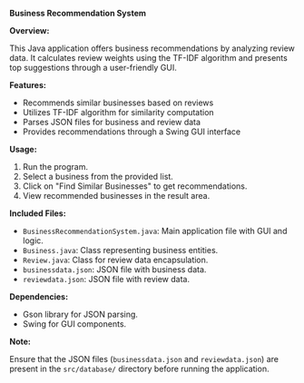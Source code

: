 **Business Recommendation System**

**Overview:**

This Java application offers business recommendations by analyzing review data. It calculates review weights using the TF-IDF algorithm and presents top suggestions through a user-friendly GUI.

**Features:**
- Recommends similar businesses based on reviews
- Utilizes TF-IDF algorithm for similarity computation
- Parses JSON files for business and review data
- Provides recommendations through a Swing GUI interface

**Usage:**

1. Run the program.
2. Select a business from the provided list.
3. Click on "Find Similar Businesses" to get recommendations.
4. View recommended businesses in the result area.

**Included Files:**

- `BusinessRecommendationSystem.java`: Main application file with GUI and logic.
- `Business.java`: Class representing business entities.
- `Review.java`: Class for review data encapsulation.
- `businessdata.json`: JSON file with business data.
- `reviewdata.json`: JSON file with review data.

**Dependencies:**

- Gson library for JSON parsing.
- Swing for GUI components.

**Note:**

Ensure that the JSON files (`businessdata.json` and `reviewdata.json`) are present in the `src/database/` directory before running the application.
